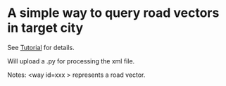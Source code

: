 # A simple way to query road vectors in target city

See [Tutorial](http://news.migage.com/articles/OSM+OpenStreetMap+获取城市路网数据及转为ESRI+shp数据的方法_3443209_csdn.html) for details.

Will upload a .py for processing the xml file.

Notes: \<way id=xxx \> represents a road vector.
